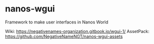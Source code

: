 # nanos-wgui
Framework to make user interfaces in Nanos World

Wiki: https://negativenames-organization.gitbook.io/wgui-1/
AssetPack: https://github.com/NegativeNameNGT/nanos-wgui-assets
